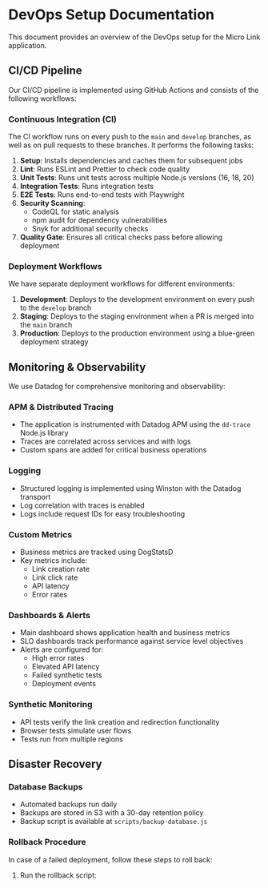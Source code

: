 # DevOps Setup Documentation

This document provides an overview of the DevOps setup for the Micro Link application.

## CI/CD Pipeline

Our CI/CD pipeline is implemented using GitHub Actions and consists of the following workflows:

### Continuous Integration (CI)

The CI workflow runs on every push to the `main` and `develop` branches, as well as on pull requests to these branches. It performs the following tasks:

1. **Setup**: Installs dependencies and caches them for subsequent jobs
2. **Lint**: Runs ESLint and Prettier to check code quality
3. **Unit Tests**: Runs unit tests across multiple Node.js versions (16, 18, 20)
4. **Integration Tests**: Runs integration tests
5. **E2E Tests**: Runs end-to-end tests with Playwright
6. **Security Scanning**:
   - CodeQL for static analysis
   - npm audit for dependency vulnerabilities
   - Snyk for additional security checks
7. **Quality Gate**: Ensures all critical checks pass before allowing deployment

### Deployment Workflows

We have separate deployment workflows for different environments:

1. **Development**: Deploys to the development environment on every push to the `develop` branch
2. **Staging**: Deploys to the staging environment when a PR is merged into the `main` branch
3. **Production**: Deploys to the production environment using a blue-green deployment strategy

## Monitoring & Observability

We use Datadog for comprehensive monitoring and observability:

### APM & Distributed Tracing

- The application is instrumented with Datadog APM using the `dd-trace` Node.js library
- Traces are correlated across services and with logs
- Custom spans are added for critical business operations

### Logging

- Structured logging is implemented using Winston with the Datadog transport
- Log correlation with traces is enabled
- Logs include request IDs for easy troubleshooting

### Custom Metrics

- Business metrics are tracked using DogStatsD
- Key metrics include:
  - Link creation rate
  - Link click rate
  - API latency
  - Error rates

### Dashboards & Alerts

- Main dashboard shows application health and business metrics
- SLO dashboards track performance against service level objectives
- Alerts are configured for:
  - High error rates
  - Elevated API latency
  - Failed synthetic tests
  - Deployment events

### Synthetic Monitoring

- API tests verify the link creation and redirection functionality
- Browser tests simulate user flows
- Tests run from multiple regions

## Disaster Recovery

### Database Backups

- Automated backups run daily
- Backups are stored in S3 with a 30-day retention policy
- Backup script is available at `scripts/backup-database.js`

### Rollback Procedure

In case of a failed deployment, follow these steps to roll back:

1. Run the rollback script:
